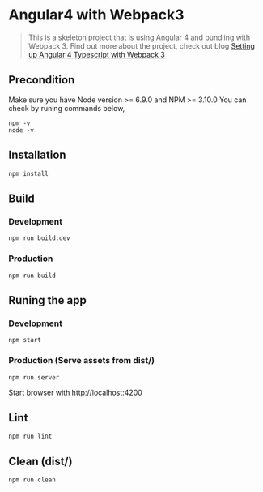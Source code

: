 # Angular4 with Webpack3
> This is a skeleton project that is using Angular 4 and bundling with Webpack 3. Find out more about the project, check out blog [Setting up Angular 4 Typescript with Webpack 3](https://nguyentr.com/setting-up-angular-2-typescript-with-webpack-2)

## Precondition
Make sure you have Node version >= 6.9.0 and NPM >= 3.10.0
You can check by runing commands below,
```
npm -v
node -v
```

## Installation
```
npm install
```

## Build
### Development
```
npm run build:dev
```

### Production
```
npm run build
```

## Runing the app
### Development
```
npm start
```

### Production (Serve assets from dist/)
```
npm run server
```
Start browser with http://localhost:4200

## Lint
```
npm run lint
```

## Clean (dist/)
```
npm run clean
```
